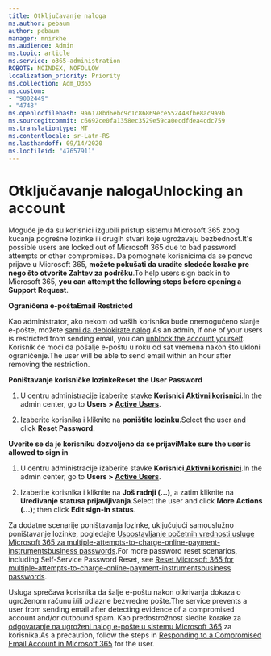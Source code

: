 ```yaml
---
title: Otključavanje naloga
ms.author: pebaum
author: pebaum
manager: mnirkhe
ms.audience: Admin
ms.topic: article
ms.service: o365-administration
ROBOTS: NOINDEX, NOFOLLOW
localization_priority: Priority
ms.collection: Adm_O365
ms.custom:
- "9002449"
- "4748"
ms.openlocfilehash: 9a6178bd6ebc9c1c86869ece552448fbe8ac9a9b
ms.sourcegitcommit: c6692ce0fa1358ec3529e59ca0ecdfdea4cdc759
ms.translationtype: MT
ms.contentlocale: sr-Latn-RS
ms.lasthandoff: 09/14/2020
ms.locfileid: "47657911"
---
```

# <a name="unlocking-an-account"></a><span data-ttu-id="0ed28-102">Otključavanje naloga</span><span class="sxs-lookup"><span data-stu-id="0ed28-102">Unlocking an account</span></span>

<span data-ttu-id="0ed28-103">Moguće je da su korisnici izgubili pristup sistemu Microsoft 365 zbog kucanja pogrešne lozinke ili drugih stvari koje ugrožavaju bezbednost.</span><span class="sxs-lookup"><span data-stu-id="0ed28-103">It's possible users are locked out of Microsoft 365 due to bad password attempts or other compromises.</span></span> <span data-ttu-id="0ed28-104">Da pomognete korisnicima da se ponovo prijave u Microsoft 365, **možete pokušati da uradite sledeće korake pre nego što otvorite Zahtev za podršku**.</span><span class="sxs-lookup"><span data-stu-id="0ed28-104">To help users sign back in to Microsoft 365, **you can attempt the following steps before opening a Support Request**.</span></span> 

<span data-ttu-id="0ed28-105">**Ograničena e-pošta**</span><span class="sxs-lookup"><span data-stu-id="0ed28-105">**Email Restricted**</span></span>

<span data-ttu-id="0ed28-106">Kao administrator, ako nekom od vaših korisnika bude onemogućeno slanje e-pošte, možete [sami da deblokirate nalog](https://docs.microsoft.com/microsoft-365/security/office-365-security/removing-user-from-restricted-users-portal-after-spam).</span><span class="sxs-lookup"><span data-stu-id="0ed28-106">As an admin, if one of your users is restricted from sending email, you can [unblock the account yourself](https://docs.microsoft.com/microsoft-365/security/office-365-security/removing-user-from-restricted-users-portal-after-spam).</span></span> <span data-ttu-id="0ed28-107">Korisnik će moći da pošalje e-poštu u roku od sat vremena nakon što ukloni ograničenje.</span><span class="sxs-lookup"><span data-stu-id="0ed28-107">The user will be able to send email within an hour after removing the restriction.</span></span>

<span data-ttu-id="0ed28-108">**Poništavanje korisničke lozinke**</span><span class="sxs-lookup"><span data-stu-id="0ed28-108">**Reset the User Password**</span></span>

1. <span data-ttu-id="0ed28-109">U centru administracije izaberite stavke **Korisnici[ Aktivni korisnici](https://admin.microsoft.com/Adminportal/Home?source=applauncher#/users)**.</span><span class="sxs-lookup"><span data-stu-id="0ed28-109">In the admin center, go to **Users > [Active Users](https://admin.microsoft.com/Adminportal/Home?source=applauncher#/users)**.</span></span>

2. <span data-ttu-id="0ed28-110">Izaberite korisnika i kliknite na **poništite lozinku**.</span><span class="sxs-lookup"><span data-stu-id="0ed28-110">Select the user and click **Reset Password**.</span></span>

<span data-ttu-id="0ed28-111">**Uverite se da je korisniku dozvoljeno da se prijavi**</span><span class="sxs-lookup"><span data-stu-id="0ed28-111">**Make sure the user is allowed to sign in**</span></span>

1. <span data-ttu-id="0ed28-112">U centru administracije izaberite stavke **Korisnici[ Aktivni korisnici](https://admin.microsoft.com/Adminportal/Home?source=applauncher#/users)**.</span><span class="sxs-lookup"><span data-stu-id="0ed28-112">In the admin center, go to **Users > [Active Users](https://admin.microsoft.com/Adminportal/Home?source=applauncher#/users)**.</span></span>

2. <span data-ttu-id="0ed28-113">Izaberite korisnika i kliknite na **Još radnji (...)**, a zatim kliknite na **Uređivanje statusa prijavljivanja**.</span><span class="sxs-lookup"><span data-stu-id="0ed28-113">Select the user and click **More Actions (...)**; then click **Edit sign-in status**.</span></span>

<span data-ttu-id="0ed28-114">Za dodatne scenarije poništavanja lozinke, uključujući samouslužno poništavanje lozinke, pogledajte [Uspostavljanje početnih vrednosti usluge Microsoft 365 za multiple-attempts-to-charge-online-payment-instrumentsbusiness passwords](https://docs.microsoft.com/microsoft-365/admin/add-users/reset-passwords?view=o365-worldwide).</span><span class="sxs-lookup"><span data-stu-id="0ed28-114">For more password reset scenarios, including Self-Service Password Reset, see [Reset Microsoft 365 for multiple-attempts-to-charge-online-payment-instrumentsbusiness passwords](https://docs.microsoft.com/microsoft-365/admin/add-users/reset-passwords?view=o365-worldwide).</span></span>

<span data-ttu-id="0ed28-115">Usluga sprečava korisnika da šalje e-poštu nakon otkrivanja dokaza o ugroženom računu i/ili odlazne bezvredne pošte.</span><span class="sxs-lookup"><span data-stu-id="0ed28-115">The service prevents a user from sending email after detecting evidence of a compromised account and/or outbound spam.</span></span> <span data-ttu-id="0ed28-116">Kao predostrožnost sledite korake za [odgovaranje na ugroženi nalog e-pošte u sistemu Microsoft 365](https://docs.microsoft.com/microsoft-365/security/office-365-security/responding-to-a-compromised-email-account) za korisnika.</span><span class="sxs-lookup"><span data-stu-id="0ed28-116">As a precaution, follow the steps in [Responding to a Compromised Email Account in Microsoft 365](https://docs.microsoft.com/microsoft-365/security/office-365-security/responding-to-a-compromised-email-account) for the user.</span></span>
